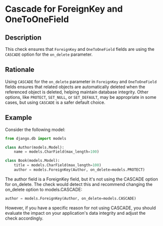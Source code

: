 <!-- checks/cascade_for_fk_one_to_one.md -->

# Cascade for ForeignKey and OneToOneField

## Description

This check ensures that `ForeignKey` and `OneToOneField` fields are using the `CASCADE` option for the `on_delete` parameter.

## Rationale

Using `CASCADE` for the `on_delete` parameter in `ForeignKey` and `OneToOneField` fields ensures that related objects are automatically deleted when the referenced object is deleted, helping maintain database integrity. Other options, like `PROTECT`, `SET_NULL`, or `SET_DEFAULT`, may be appropriate in some cases, but using `CASCADE` is a safer default choice.

## Example

Consider the following model:

```python
from django.db import models

class Author(models.Model):
    name = models.CharField(max_length=100)

class Book(models.Model):
    title = models.CharField(max_length=100)
    author = models.ForeignKey(Author, on_delete=models.PROTECT)
```

The author field is a ForeignKey field, but it's not using the CASCADE option for on_delete. The check would detect this and recommend changing the on_delete option to models.CASCADE:

```python
author = models.ForeignKey(Author, on_delete=models.CASCADE)
```

However, if you have a specific reason for not using CASCADE, you should evaluate the impact on your application's data integrity and adjust the check accordingly.
